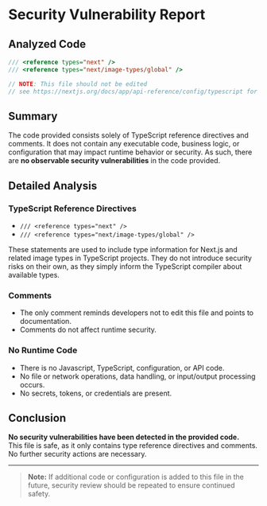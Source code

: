 # Security Vulnerability Report

## Analyzed Code

```typescript
/// <reference types="next" />
/// <reference types="next/image-types/global" />

// NOTE: This file should not be edited
// see https://nextjs.org/docs/app/api-reference/config/typescript for more information.
```

## Summary

The code provided consists solely of TypeScript reference directives and comments. It does not contain any executable code, business logic, or configuration that may impact runtime behavior or security. As such, there are **no observable security vulnerabilities** in the code provided.

## Detailed Analysis

### TypeScript Reference Directives

- `/// <reference types="next" />`
- `/// <reference types="next/image-types/global" />`

These statements are used to include type information for Next.js and related image types in TypeScript projects. They do not introduce security risks on their own, as they simply inform the TypeScript compiler about available types. 

### Comments

- The only comment reminds developers not to edit this file and points to documentation.
- Comments do not affect runtime security.

### No Runtime Code

- There is no Javascript, TypeScript, configuration, or API code.
- No file or network operations, data handling, or input/output processing occurs.
- No secrets, tokens, or credentials are present.

## Conclusion

**No security vulnerabilities have been detected in the provided code.**  
This file is safe, as it only contains type reference directives and comments. No further security actions are necessary.

---

> **Note:** If additional code or configuration is added to this file in the future, security review should be repeated to ensure continued safety.